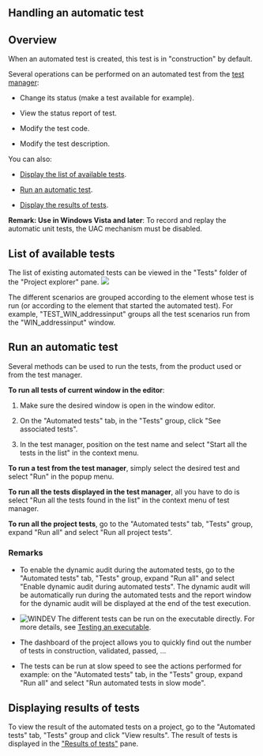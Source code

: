 


## Handling an automatic test
			



<a name="NOTE1"></a>
<a name="NOTE1_1"></a>


## Overview
<a name="overview_ELTTEXTE000196"></a>
When an automated test is created, this test is in "construction" by default.

Several operations can be performed on an automated test from the [test manager](../Editeurs/2019033.md):

- Change its status (make a test available for example).

- View the status report of test.

- Modify the test code.

- Modify the test description.




You can also:

- [Display the list of available tests](#NOTE2).

- [Run an automatic test](#NOTE3).

- [Display the results of tests](#NOTE4).




**Remark: Use in Windows Vista and later**: To record and replay the automatic unit tests, the UAC mechanism must be disabled.

<a name="NOTE2"></a>
<a name="NOTE2_1"></a>


## List of available tests
<a name="list_available_tests_ELTTEXTE000220"></a>
The list of existing automated tests can be viewed in the "Tests" folder of the "Project explorer" pane. 
![](https://doc.pcsoft.fr/en-US/images/image.awp?langid=3&name=Gestionnaire%20de%20tests%201%20-%20HC%20N%B0001.gif)


The different scenarios are grouped according to the element whose test is run (or according to the element that started the automated test). For example, "TEST_WIN_addressinput" groups all the test scenarios run from the "WIN_addressinput" window.

<a name="NOTE3"></a>
<a name="NOTE3_1"></a>


## Run an automatic test
<a name="run_automatic_test_ELTTEXTE000244"></a>
Several methods can be used to run the tests, from the product used or from the test manager.

**To run all tests of current window in the editor**: 

1. Make sure the desired window is open in the window editor. 

2. On the "Automated tests" tab, in the "Tests" group, click "See associated tests". 

3. In the test manager, position on the test name and select "Start all the tests in the list" in the context menu.




**To run a test from the test manager**, simply select the desired test and select "Run" in the popup menu.

**To run all the tests displayed in the test manager**, all you have to do is select "Run all the tests found in the list" in the context menu of test manager.

**To run all the project tests**, go to the "Automated tests" tab, "Tests" group, expand "Run all" and select "Run all project tests".
<a name="NOTE3_2"></a>


### Remarks
<a name="remarks_ELTPARAGRAPHE000093"></a>

- To enable the dynamic audit during the automated tests, go to the "Automated tests" tab, "Tests" group, expand "Run all" and select "Enable dynamic audit during automated tests". The dynamic audit will be automatically run during the automated tests and the report window for the dynamic audit will be displayed at the end of the test execution. 

- ![WINDEV](https://doc.pcsoft.fr/ext/images/us/WD.png) The different tests can be run on the executable directly. For more details, see [Testing an executable](../Editeurs/2019029.md).

- The dashboard of the project allows you to quickly find out the number of tests in construction, validated, passed, ...

- The tests can be run at slow speed to see the actions performed for example: on the "Automated tests" tab, in the "Tests" group, expand "Run all" and select "Run automated tests in slow mode".




<a name="NOTE4"></a>
<a name="NOTE4_1"></a>


## Displaying results of tests
<a name="displaying_results_tests_ELTTEXTE000274"></a>
To view the result of the automated tests on a project, go to the "Automated tests" tab, "Tests" group and click "View results". The result of tests is displayed in the ["Results of tests"](../Editeurs/2027037.md) pane. 



